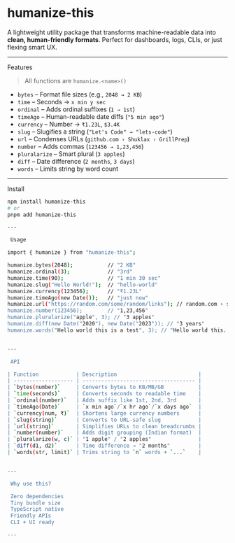 #  humanize-this

 A lightweight utility package that transforms machine-readable data into **clean, human-friendly formats**. Perfect for dashboards, logs, CLIs, or just flexing smart UX.

---

 Features

> All functions are `humanize.<name>()`

-  `bytes` – Format file sizes (e.g., `2048 → 2 KB`)
-  `time` – Seconds → `x min y sec`
-  `ordinal` – Adds ordinal suffixes (`1 → 1st`)
-  `timeAgo` – Human-readable date diffs (`"5 min ago"`)
-  `currency` – Number → `₹1.23L`, `$3.4K`
-  `slug` – Slugifies a string (`"Let's Code" → "lets-code"`)
-  `url` – Condenses URLs (`github.com › Shuklax › GrillPrep`)
-  `number` – Adds commas (`123456 → 1,23,456`)
-  `pluralarize` – Smart plural (`3 apples`)
-  `diff` – Date difference (`2 months`, `3 days`)
-  `words` – Limits string by word count

---

 Install

```bash
npm install humanize-this
# or
pnpm add humanize-this

---

 Usage

import { humanize } from "humanize-this";

humanize.bytes(2048);           // "2 KB"
humanize.ordinal(3);            // "3rd"
humanize.time(90);              // "1 min 30 sec"
humanize.slug("Hello World!");  // "hello-world"
humanize.currency(123456);      // "₹1.23L"
humanize.timeAgo(new Date());   // "just now"
humanize.url("https://random.com/some/random/links"); // random.com › some › random › links"
humanize.number(123456);        // "1,23,456"
humanize.pluralarize("apple", 3); // "3 apples"
humanize.diff(new Date("2020"), new Date("2023")); // "3 years"
humanize.words("Hello world this is a test", 3); // "Hello world this..."


---

 API

| Function            | Description                          |
| ------------------- | ------------------------------------ |
| `bytes(number)`     | Converts bytes to KB/MB/GB           |
| `time(seconds)`     | Converts seconds to readable time    |
| `ordinal(number)`   | Adds suffix like 1st, 2nd, 3rd       |
| `timeAgo(Date)`     | `x min ago`/`x hr ago`/`x days ago`  |
| `currency(num, ₹)`  | Shortens large currency numbers      |
| `slug(string)`      | Converts to URL-safe slug            |
| `url(string)`       | Simplifies URLs to clean breadcrumbs |
| `number(number)`    | Adds digit grouping (Indian format)  |
| `pluralarize(w, c)` | "1 apple" / "2 apples"               |
| `diff(d1, d2)`      | Time difference → "2 months"         |
| `words(str, limit)` | Trims string to `n` words + `...`    |


---

 Why use this?

 Zero dependencies
 Tiny bundle size
 TypeScript native
 Friendly APIs
 CLI + UI ready

---

